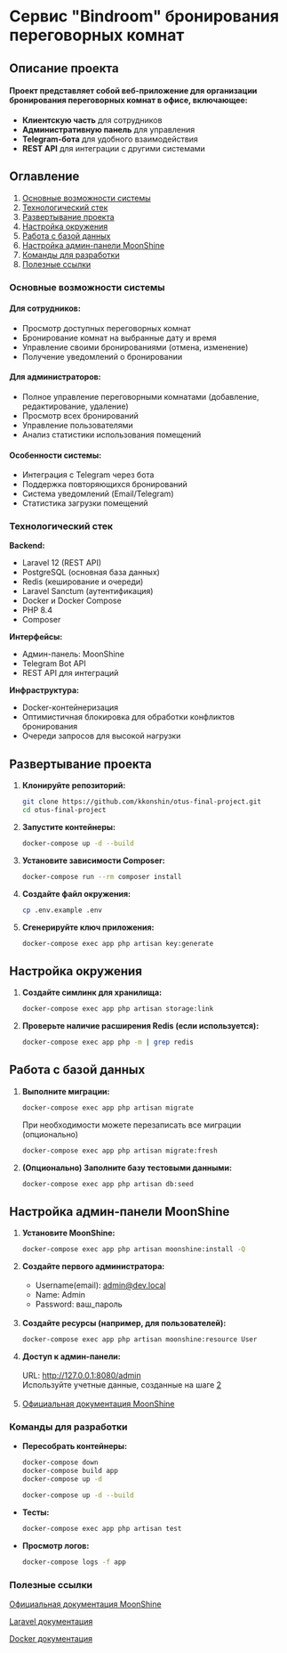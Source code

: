 # Сервис "Bindroom" бронирования переговорных комнат

## Описание проекта
#### Проект представляет собой веб-приложение для организации бронирования переговорных комнат в офисе, включающее:

- **Клиентскую часть** для сотрудников
- **Административную панель** для управления
- **Telegram-бота** для удобного взаимодействия
- **REST API** для интеграции с другими системами

## Оглавление
1. [Основные возможности системы](#основные-возможности-системы)
2. [Технологический стек](#технологический-стек)
3. [Развертывание проекта](#Развертывание-проекта)
4. [Настройка окружения](#настройка-окружения)
5. [Работа с базой данных](#работа-с-базой-данных)
6. [Настройка админ-панели MoonShine](#настройка-админ-панели-moonshine)
7. [Команды для разработки](#команды-для-разработки)
8. [Полезные ссылки](#полезные-ссылки)

### Основные возможности системы

#### Для сотрудников:
- Просмотр доступных переговорных комнат
- Бронирование комнат на выбранные дату и время
- Управление своими бронированиями (отмена, изменение)
- Получение уведомлений о бронировании

#### Для администраторов:
- Полное управление переговорными комнатами (добавление, редактирование, удаление)
- Просмотр всех бронирований
- Управление пользователями
- Анализ статистики использования помещений

#### Особенности системы:
- Интеграция с Telegram через бота
- Поддержка повторяющихся бронирований
- Система уведомлений (Email/Telegram)
- Статистика загрузки помещений

### Технологический стек

**Backend:**
- Laravel 12 (REST API)
- PostgreSQL (основная база данных)
- Redis (кеширование и очереди)
- Laravel Sanctum (аутентификация)
- Docker и Docker Compose
- PHP 8.4
- Composer

**Интерфейсы:**
- Админ-панель: MoonShine
- Telegram Bot API
- REST API для интеграций

**Инфраструктура:**
- Docker-контейнеризация
- Оптимистичная блокировка для обработки конфликтов бронирования
- Очереди запросов для высокой нагрузки

## Развертывание проекта

1. **Клонируйте репозиторий:**
   ```bash
   git clone https://github.com/kkonshin/otus-final-project.git
   cd otus-final-project
2. **Запустите контейнеры:**
    ```bash
   docker-compose up -d --build
3. **Установите зависимости Composer:**
    ```bash
   docker-compose run --rm composer install
4. **Создайте файл окружения:**
    ```bash
   cp .env.example .env
5. **Сгенерируйте ключ приложения:**
    ```bash
    docker-compose exec app php artisan key:generate

## Настройка окружения

1. **Создайте симлинк для хранилища:**
    ```bash
    docker-compose exec app php artisan storage:link
2. **Проверьте наличие расширения Redis (если используется):**
    ```bash
    docker-compose exec app php -m | grep redis

## Работа с базой данных
1. **Выполните миграции:**
    ```bash
    docker-compose exec app php artisan migrate
   ```
   При необходимости можете перезаписать все миграции (опционально)
    ```bash
   docker-compose exec app php artisan migrate:fresh
2. **(Опционально) Заполните базу тестовыми данными:**
    ```bash
    docker-compose exec app php artisan db:seed

## Настройка админ-панели MoonShine

1. **Установите MoonShine:**
    ```bash
    docker-compose exec app php artisan moonshine:install -Q
2. **Создайте первого администратора:**
   <br><br>
   - Username(email): admin@dev.local
   - Name: Admin
   - Password: ваш_пароль
  <br><br>
3. **Создайте ресурсы (например, для пользователей):**
    ```bash
    docker-compose exec app php artisan moonshine:resource User
4. **Доступ к админ-панели:**
   <br><br>
    URL: http://127.0.0.1:8080/admin
   <br>
    Используйте учетные данные, созданные на шаге [2](#настройка-админ-панели-moonshine)
   <br><br>
5. [Официальная документация MoonShine](https://moonshine-laravel.com/ru/docs/3.x/index)

### Команды для разработки
- **Пересобрать контейнеры:**
    ```bash
    docker-compose down
    docker-compose build app
    docker-compose up -d
    ```
    ```bash
    docker-compose up -d --build
    ```
- **Тесты:**
    ```bash
    docker-compose exec app php artisan test
- **Просмотр логов:**
    ```bash
    docker-compose logs -f app

### Полезные ссылки
[Официальная документация MoonShine](https://moonshine-laravel.com/ru/docs/3.x/index)

[Laravel документация](https://laravel.com/docs/12.x)

[Docker документация](https://docs.docker.com/)

